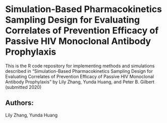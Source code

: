 # Simulation-Based Pharmacokinetics Sampling Design for Evaluating Correlates of Prevention Efficacy of Passive HIV Monoclonal Antibody Prophylaxis

This is the R code repository for implementing methods and simulations described in “Simulation-Based Pharmacokinetics Sampling Design for Evaluating Correlates of Prevention Efficacy of Passive HIV Monoclonal Antibody Prophylaxis” by Lily Zhang, Yunda Huang, and Peter B. Gilbert (submitted 2020)



## Authors: 
Lily Zhang, Yunda Huang
